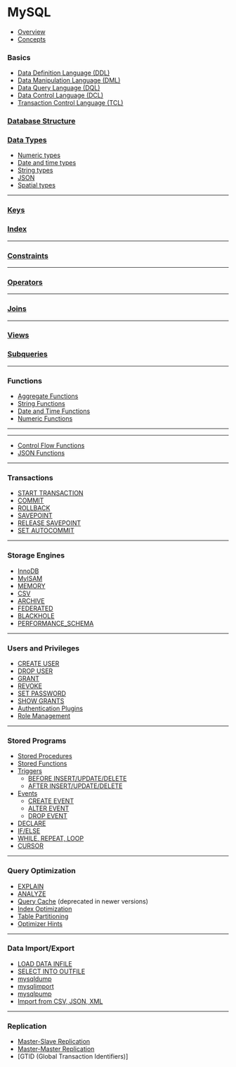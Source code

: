 # MySQL

- [Overview](lessons/overview/readme.md)
- [Concepts](lessons/concepts/readme.md)

### Basics
- [Data Definition Language (DDL)](lessons/ddl/readme.md)
- [Data Manipulation Language (DML)](lessons/dml/readme.md)  
- [Data Query Language (DQL)](lessons/dql/readme.md)  
- [Data Control Language (DCL)](lessons/dcl/readme.md)  
- [Transaction Control Language (TCL)](lessons/tcl/readme.md)

### [Database Structure](lessons/database_structure/readme.md)
<!-- [Database](lessons/database_structure/database/readme.md)  
- [Schema](lessons/database_structure/schema/readme.md)  
- [Table](lessons/database_structure/table/readme.md)  
- [Column](lessons/database_structure/column/readme.md)  
- [Row/Record](lessons/database_structure/row_record/readme.md)  -->

### [Data Types](lessons/data_types/readme.md)  
- [Numeric types](lessons/data_types/numeric_types/readme.md)  
- [Date and time types](lessons/data_types/date_time_types/readme.md)  
- [String types](lessons/data_types/string_types/readme.md)  
- [JSON](lessons/data_types/json/readme.md)  
- [Spatial types](lessons/data_types/spatial_types/readme.md)

---

### [Keys](lessons/keys/readme.md)
<!-- - [Primary Key](lessons/keys_indexes/primary_key/readme.md)  
- [Foreign Key](lessons/keys_indexes/foreign_key/readme.md)  
- [Unique Key](lessons/keys_indexes/unique_key/readme.md)  
- [Composite Key](lessons/keys_indexes/composite_key/readme.md)  
- [Auto Increment](lessons/keys_indexes/auto_increment/readme.md)   -->
### [Index](lessons/index/readme.md)  
<!-- - [Single-column Index](lessons/keys_indexes/single_column_index/readme.md)  
- [Composite Index](lessons/keys_indexes/composite_index/readme.md)  
- [Full-text Index](lessons/keys_indexes/full_text_index/readme.md)  
- [Spatial Index](lessons/keys_indexes/spatial_index/readme.md) -->

---

### [Constraints](lessons/constraints/readme.md) 
<!-- - [NOT NULL](lessons/constraints/not_null/readme.md)  
- [UNIQUE](lessons/constraints/unique/readme.md)  
- [DEFAULT](lessons/constraints/default/readme.md)  
- [CHECK](lessons/constraints/check/readme.md)  
- [PRIMARY KEY](lessons/constraints/primary_key/readme.md)  
- [FOREIGN KEY](lessons/constraints/foreign_key/readme.md) -->

---

### [Operators](lessons/operators/readme.md)  
<!-- - [Arithmetic Operators](lessons/operators/arithmetic_operators/readme.md)  
- [Comparison Operators](lessons/operators/comparison_operators/readme.md)  
- [Logical Operators](lessons/operators/logical_operators/readme.md)  
- [Bitwise Operators](lessons/operators/bitwise_operators/readme.md)  
- [Assignment Operators](lessons/operators/assignment_operators/readme.md) -->

---

### [Joins](lessons/joins/readme.md)
<!-- - [INNER JOIN](lessons/joins/inner_join/readme.md)  
- [LEFT JOIN](lessons/joins/left_join/readme.md)  
- [RIGHT JOIN](lessons/joins/right_join/readme.md)  
- [FULL OUTER JOIN](lessons/joins/full_outer_join/readme.md)  
- [CROSS JOIN](lessons/joins/cross_join/readme.md)  
- [SELF JOIN](lessons/joins/self_join/readme.md)  
- [NATURAL JOIN](lessons/joins/natural_join/readme.md)  
- [USING clause](lessons/joins/using_clause/readme.md)  
- [ON clause](lessons/joins/on_clause/readme.md) -->

---

### [Views](lessons/views/readme.md) 

### [Subqueries](lessons/subqueries/readme.md)
<!-- - [CREATE VIEW](lessons/views_subqueries/create_view/readme.md)  
- [ALTER VIEW](lessons/views_subqueries/alter_view/readme.md)  
- [DROP VIEW](lessons/views_subqueries/drop_view/readme.md)  
- [Simple subquery](lessons/views_subqueries/simple_subquery/readme.md)  
- [Correlated subquery](lessons/views_subqueries/correlated_subquery/readme.md)  
- [Scalar subquery](lessons/views_subqueries/scalar_subquery/readme.md)  
- [EXISTS / NOT EXISTS](lessons/views_subqueries/exists_not_exists/readme.md)  
- [IN / NOT IN](lessons/views_subqueries/in_not_in/readme.md) -->

---

### Functions
- [Aggregate Functions](lessons/functions/aggregate_functions/readme.md)
  <!-- - [COUNT](lessons/functions/aggregate_functions/count/readme.md), [SUM](lessons/functions/aggregate_functions/sum/readme.md), [AVG](lessons/functions/aggregate_functions/avg/readme.md), [MIN](lessons/functions/aggregate_functions/min/readme.md), [MAX](lessons/functions/aggregate_functions/max/readme.md) -->
- [String Functions](lessons/functions/string_functions/readme.md)
  <!-- - [CONCAT](lessons/functions/string_functions/concat/readme.md), [LENGTH](lessons/functions/string_functions/length/readme.md), [REPLACE](lessons/functions/string_functions/replace/readme.md), [SUBSTRING](lessons/functions/string_functions/substring/readme.md), [LOWER](lessons/functions/string_functions/lower/readme.md), [UPPER](lessons/functions/string_functions/upper/readme.md) -->
- [Date and Time Functions](lessons/functions/date_time_functions/readme.md)
  <!-- - [NOW](lessons/functions/date_time_functions/now/readme.md), [CURDATE](lessons/functions/date_time_functions/curdate/readme.md), [DATE_ADD](lessons/functions/date_time_functions/date_add/readme.md), [DATEDIFF](lessons/functions/date_time_functions/datediff/readme.md), [STR_TO_DATE](lessons/functions/date_time_functions/str_to_date/readme.md) -->
- [Numeric Functions](lessons/functions/numeric_functions/readme.md)
  <!-- - [ROUND](lessons/functions/numeric_functions/round/readme.md), [CEIL](lessons/functions/numeric_functions/ceil/readme.md), [FLOOR](lessons/functions/numeric_functions/floor/readme.md), [MOD](lessons/functions/numeric_functions/mod/readme.md), [ABS](lessons/functions/numeric_functions/abs/readme.md) -->

---
---

- [Control Flow Functions](lessons/functions/control_flow_functions/readme.md)
  <!-- - [IF](lessons/functions/control_flow_functions/if/readme.md), [IFNULL](lessons/functions/control_flow_functions/ifnull/readme.md), [CASE](lessons/functions/control_flow_functions/case/readme.md), [COALESCE](lessons/functions/control_flow_functions/coalesce/readme.md) -->
- [JSON Functions](lessons/functions/json_functions/readme.md)
  <!-- - [JSON_OBJECT](lessons/functions/json_functions/json_object/readme.md), [JSON_ARRAY](lessons/functions/json_functions/json_array/readme.md), [JSON_EXTRACT](lessons/functions/json_functions/json_extract/readme.md), [JSON_SET](lessons/functions/json_functions/json_set/readme.md) -->

---

### Transactions
- [START TRANSACTION](lessons/transactions/start_transaction/readme.md)
- [COMMIT](lessons/transactions/commit/readme.md)
- [ROLLBACK](lessons/transactions/rollback/readme.md)
- [SAVEPOINT](lessons/transactions/savepoint/readme.md)
- [RELEASE SAVEPOINT](lessons/transactions/release_savepoint/readme.md)
- [SET AUTOCOMMIT](lessons/transactions/set_autocommit/readme.md)

---

### Storage Engines
- [InnoDB](lessons/storage_engines/innodb/readme.md)
- [MyISAM](lessons/storage_engines/myisam/readme.md)
- [MEMORY](lessons/storage_engines/memory/readme.md)
- [CSV](lessons/storage_engines/csv/readme.md)
- [ARCHIVE](lessons/storage_engines/archive/readme.md)
- [FEDERATED](lessons/storage_engines/federated/readme.md)
- [BLACKHOLE](lessons/storage_engines/blackhole/readme.md)
- [PERFORMANCE_SCHEMA](lessons/storage_engines/performance_schema/readme.md)

---

### Users and Privileges
- [CREATE USER](lessons/users_privileges/create_user/readme.md)
- [DROP USER](lessons/users_privileges/drop_user/readme.md)
- [GRANT](lessons/users_privileges/grant/readme.md)
- [REVOKE](lessons/users_privileges/revoke/readme.md)
- [SET PASSWORD](lessons/users_privileges/set_password/readme.md)
- [SHOW GRANTS](lessons/users_privileges/show_grants/readme.md)
- [Authentication Plugins](lessons/users_privileges/authentication_plugins/readme.md)
- [Role Management](lessons/users_privileges/role_management/readme.md)

---

### Stored Programs
- [Stored Procedures](lessons/stored_programs/stored_procedures/readme.md)
- [Stored Functions](lessons/stored_programs/stored_functions/readme.md)
- [Triggers](lessons/stored_programs/triggers/readme.md)
  - [BEFORE INSERT/UPDATE/DELETE](lessons/stored_programs/triggers/before/readme.md)
  - [AFTER INSERT/UPDATE/DELETE](lessons/stored_programs/triggers/after/readme.md)
- [Events](lessons/stored_programs/events/readme.md)
  - [CREATE EVENT](lessons/stored_programs/events/create_event/readme.md)
  - [ALTER EVENT](lessons/stored_programs/events/alter_event/readme.md)
  - [DROP EVENT](lessons/stored_programs/events/drop_event/readme.md)
- [DECLARE](lessons/stored_programs/declare/readme.md)
- [IF/ELSE](lessons/stored_programs/if_else/readme.md)
- [WHILE, REPEAT, LOOP](lessons/stored_programs/loops/readme.md)
- [CURSOR](lessons/stored_programs/cursor/readme.md)

---

### Query Optimization
- [EXPLAIN](lessons/query_optimization/explain/readme.md)
- [ANALYZE](lessons/query_optimization/analyze/readme.md)
- [Query Cache](lessons/query_optimization/query_cache/readme.md) (deprecated in newer versions)
- [Index Optimization](lessons/query_optimization/index_optimization/readme.md)
- [Table Partitioning](lessons/query_optimization/table_partitioning/readme.md)
- [Optimizer Hints](lessons/query_optimization/optimizer_hints/readme.md)

---

### Data Import/Export
- [LOAD DATA INFILE](lessons/data_import_export/load_data_infile/readme.md)
- [SELECT INTO OUTFILE](lessons/data_import_export/select_into_outfile/readme.md)
- [mysqldump](lessons/data_import_export/mysqldump/readme.md)
- [mysqlimport](lessons/data_import_export/mysqlimport/readme.md)
- [mysqlpump](lessons/data_import_export/mysqlpump/readme.md)
- [Import from CSV, JSON, XML](lessons/data_import_export/import_formats/readme.md)

---

### Replication
- [Master-Slave Replication](lessons/replication/master_slave/readme.md)
- [Master-Master Replication](lessons/replication/master_master/readme.md)
- [GTID (Global Transaction Identifiers)]